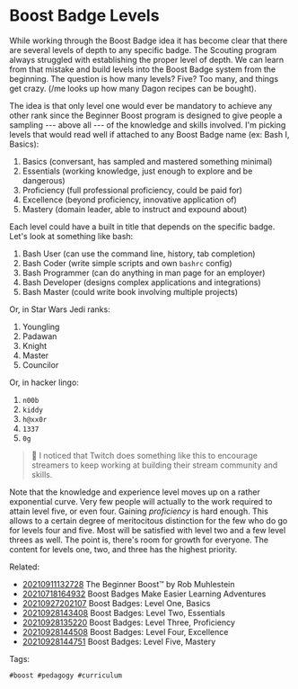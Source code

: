 # Boost Badge Levels

While working through the Boost Badge idea it has become clear that
there are several levels of depth to any specific badge. The Scouting
program always struggled with establishing the proper level of depth. We
can learn from that mistake and build levels into the Boost Badge system
from the beginning. The question is how many levels? Five? Too many, and
things get crazy. (/me looks up how many Dagon recipes can be bought).

The idea is that only level one would ever be mandatory to achieve any
other rank since the Beginner Boost program is designed to give people a
sampling --- above all --- of the knowledge and skills involved. I'm
picking levels that would read well if attached to any Boost Badge name
(ex: Bash I, Basics):

1. Basics (conversant, has sampled and mastered something minimal)
1. Essentials (working knowledge, just enough to explore and be dangerous) 
1. Proficiency (full professional proficiency, could be paid for)
1. Excellence (beyond proficiency, innovative application of)
1. Mastery (domain leader, able to instruct and expound about)

Each level could have a built in title that depends on the specific badge.
Let's look at something like bash:

1. Bash User (can use the command line, history, tab completion)
1. Bash Coder (write simple scripts and own `bashrc` config)
1. Bash Programmer (can do anything in man page for an employer)
1. Bash Developer (designs complex applications and integrations)
1. Bash Master (could write book involving multiple projects)

Or, in Star Wars Jedi ranks:

1. Youngling
1. Padawan
1. Knight
1. Master
1. Councilor

Or, in hacker lingo:

1. `n00b`
1. `kiddy`
1. `h@xx0r`
1. `1337`
1. `0g`

> 💬
> I noticed that Twitch does something like this to encourage
> streamers to keep working at building their stream community and
> skills.

Note that the knowledge and experience level moves up on a rather
exponential curve. Very few people will actually to the work required to
attain level five, or even four. Gaining *proficiency* is hard enough.
This allows to a certain degree of meritocitous distinction for the few
who do go for levels four and five. Most will be satisfied with level
two and a few level threes as well. The point is, there's room for
growth for everyone. The content for levels one, two, and three has the
highest priority.

Related:

* [20210911132728](/20210911132728/) The Beginner Boost™ by Rob Muhlestein
* [20210718164932](/20210718164932/) Boost Badges Make Easier Learning Adventures
* [20210927202107](/20210927202107/) Boost Badges: Level One, Basics
* [20210928143408](/20210928143408/) Boost Badges: Level Two, Essentials
* [20210928135220](/20210928135220/) Boost Badges: Level Three, Proficiency
* [20210928144508](/20210928144508/) Boost Badges: Level Four, Excellence
* [20210928144751](/20210928144751/) Boost Badges: Level Five, Mastery

Tags:

    #boost #pedagogy #curriculum
